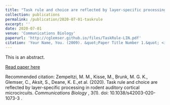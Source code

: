 ```yaml
---
title: "Task rule and choice are reflected by layer-specific processing in rodent auditory cortical microcircuits"
collection: publications
permalink: /publication/2020-07-01-taskrule
excerpt: ''
date: 2020-07-01
venue: 'Communications Biology'
paperurl: 'http://cglemser.github.io/files/TaskRule-LIN.pdf'
citation: 'Your Name, You. (2009). &quot;Paper Title Number 1.&quot; <i>Communications Biology</i>. 3(1).'
---
```


This is an abstract.

[Read paper here](https://www.researchgate.net/publication/342658281_Task_rule_and_choice_are_reflected_by_layer-specific_processing_in_rodent_auditory_cortical_microcircuits)

Recommended citation: Zempeltzi, M. M., Kisse, M., Brunk, M. G. K., Glemser, C., Aksit, S., Deane, K. E.,et  al.  (2020).  Task  rule  and  choice  are  reflected  by  layer-specific  processing in rodent auditory cortical microcircuits. <i>Communications Biology </i>, 3(1). doi: 10.1038/s42003-020-1073-3 .
